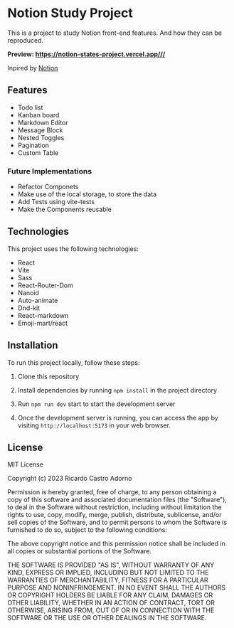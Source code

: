 # Notion Study Project

This is a project to study Notion front-end features. And how they can be reproduced.

**Preview: <https://notion-states-project.vercel.app///>**

Inpired by [Notion](https://www.notion.so/)

## Features

- Todo list
- Kanban board
- Markdown Editor
- Message Block
- Nested Toggles
- Pagination
- Custom Table

### Future Implementations

- Refactor Componets
- Make use of the local storage, to store the data
- Add Tests using vite-tests
- Make the Components reusable

## Technologies

This project uses the following technologies:

- React
- Vite
- Sass
- React-Router-Dom
- Nanoid
- Auto-animate
- Dnd-kit
- React-markdown
- Emoji-mart/react

## Installation

To run this project locally, follow these steps:

1. Clone this repository

1. Install dependencies by running `npm install` in the project directory

1. Run `npm run dev` start to start the development server

1. Once the development server is running, you can access the app by visiting `http://localhost:5173` in your web browser.

## License

MIT License

Copyright (c) 2023 Ricardo Castro Adorno

Permission is hereby granted, free of charge, to any person obtaining a copy
of this software and associated documentation files (the "Software"), to deal
in the Software without restriction, including without limitation the rights
to use, copy, modify, merge, publish, distribute, sublicense, and/or sell
copies of the Software, and to permit persons to whom the Software is
furnished to do so, subject to the following conditions:

The above copyright notice and this permission notice shall be included in all copies or substantial portions of the Software.

THE SOFTWARE IS PROVIDED "AS IS", WITHOUT WARRANTY OF ANY KIND, EXPRESS OR IMPLIED, INCLUDING BUT NOT LIMITED TO THE WARRANTIES OF MERCHANTABILITY, FITNESS FOR A PARTICULAR PURPOSE AND NONINFRINGEMENT. IN NO EVENT SHALL THE AUTHORS OR COPYRIGHT HOLDERS BE LIABLE FOR ANY CLAIM, DAMAGES OR OTHER LIABILITY, WHETHER IN AN ACTION OF CONTRACT, TORT OR OTHERWISE, ARISING FROM, OUT OF OR IN CONNECTION WITH THE SOFTWARE OR THE USE OR OTHER DEALINGS IN THE SOFTWARE.
